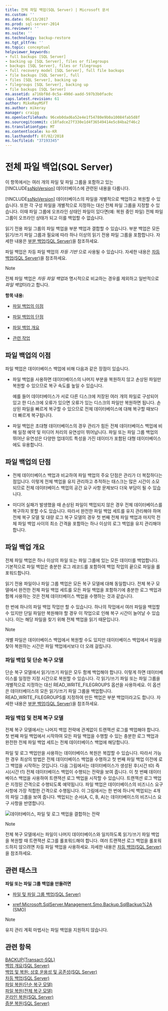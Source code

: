 ```yaml
---
title: 전체 파일 백업(SQL Server) | Microsoft 문서
ms.custom: ''
ms.date: 06/13/2017
ms.prod: sql-server-2014
ms.reviewer: ''
ms.suite: ''
ms.technology: backup-restore
ms.tgt_pltfrm: ''
ms.topic: conceptual
helpviewer_keywords:
- full backups [SQL Server]
- backing up [SQL Server], files or filegroups
- backups [SQL Server], files or filegroups
- full recovery model [SQL Server], full file backups
- file backups [SQL Server], full
- files [SQL Server], backing up
- filegroups [SQL Server], backing up
- file backups [SQL Server]
ms.assetid: a716bf8d-0c5a-490d-aadd-597b3b0fac0c
caps.latest.revision: 61
author: MikeRayMSFT
ms.author: mikeray
manager: craigg
ms.openlocfilehash: 96ceb0dad6a52e4e1f54780e9b0a10084fab5d8f
ms.sourcegitcommit: c18fadce27f330e1d4f36549414e5c84ba2f46c2
ms.translationtype: MT
ms.contentlocale: ko-KR
ms.lasthandoff: 07/02/2018
ms.locfileid: "37193345"
---
```

# <a name="full-file-backups-sql-server"></a>전체 파일 백업(SQL Server)
  이 항목에서는 여러 개의 파일 및 파일 그룹을 포함하고 있는 [!INCLUDE[ssNoVersion](../../../includes/ssnoversion-md.md)] 데이터베이스에 관련된 내용을 다룹니다.  
  
 [!INCLUDE[ssNoVersion](../../../includes/ssnoversion-md.md)] 데이터베이스의 파일을 개별적으로 백업하고 복원할 수 있습니다. 또한 각 구성 파일을 개별적으로 지정하는 대신 전체 파일 그룹을 지정할 수 있습니다. 이때 파일 그룹에 오프라인 상태인 파일이 있다면(예: 복원 중인 파일) 전체 파일 그룹이 오프라인 상태가 되고 이를 백업할 수 없습니다.  
  
 읽기 전용 파일 그룹의 파일 백업을 부분 백업과 결합할 수 있습니다. 부분 백업은 모든 읽기/쓰기 파일 그룹과 필요에 따라 하나 이상의 읽기 전용 파일 그룹을 포함합니다. 자세한 내용은 [부분 백업&#40;SQL Server&#41;](partial-backups-sql-server.md)을 참조하세요.  
  
 파일 백업은 차등 파일 백업의 *차등 기반* 으로 사용될 수 있습니다. 자세한 내용은 [차등 백업&#40;SQL Server&#41;](differential-backups-sql-server.md)을 참조하세요.  
  
> [!NOTE]  
>  전체 파일 백업은 *차등 파일 백업*과 명시적으로 비교하는 경우를 제외하고 일반적으로 *파일 백업*이라고 합니다.  
  
 **항목 내용:**  
  
-   [파일 백업의 이점](#Benefits)  
  
-   [파일 백업의 단점](#Disadvantages)  
  
-   [파일 백업 개요](#Overview)  
  
-   [관련 작업](#RelatedTasks)  
  
##  <a name="Benefits"></a> 파일 백업의 이점  
 파일 백업은 데이터베이스 백업에 비해 다음과 같은 장점이 있습니다.  
  
-   파일 백업을 사용하면 데이터베이스의 나머지 부분을 복원하지 않고 손상된 파일만 복원할 수 있으므로 복구 속도를 높일 수 있습니다.  
  
     예를 들어 데이터베이스가 서로 다른 디스크에 저장된 여러 개의 파일로 구성되어 있고 한 디스크에 오류가 있으면 오류가 있는 디스크의 파일만 복원하면 됩니다. 손상된 파일을 빠르게 복구할 수 있으므로 전체 데이터베이스에 대해 복구할 때보다 더 빠르게 복구됩니다.  
  
-   파일 백업은 초대형 데이터베이스의 경우 관리가 힘든 전체 데이터베이스 백업에 비해 일정 예약 및 미디어 처리의 유연성이 뛰어납니다. 파일 또는 파일 그룹 백업의 뛰어난 유연성은 다양한 업데이트 특성을 가진 데이터가 포함된 대형 데이터베이스에도 유용합니다.  
  
##  <a name="Disadvantages"></a> 파일 백업의 단점  
  
-   전체 데이터베이스 백업과 비교하여 파일 백업의 주요 단점은 관리가 더 복잡하다는 점입니다. 이렇게 전체 백업을 유지 관리하고 추적하는 태스크는 많은 시간이 소모되므로 전체 데이터베이스 백업의 공간 요구 사항 문제보다 더욱 부담이 될 수 있습니다.  
  
-   미디어 실패가 발생했을 때 손상된 파일이 백업되지 않은 경우 전체 데이터베이스를 복구하지 못할 수도 있습니다. 따라서 완전한 파일 백업 세트를 유지 관리해야 하며 전체 복구 모델 및 대량 로그 복구 모델의 경우 첫 번째 전체 파일 백업과 마지막 전체 파일 백업 사이의 최소 간격을 포함하는 하나 이상의 로그 백업을 유지 관리해야 합니다.  
  
##  <a name="Overview"></a> 파일 백업 개요  
 전체 파일 백업은 하나 이상의 파일 또는 파일 그룹에 있는 모든 데이터를 백업합니다. 기본적으로 파일 백업은 충분한 로그 레코드를 포함하여 백업 작업의 끝으로 파일을 롤포워드합니다.  
  
 읽기 전용 파일이나 파일 그룹 백업은 모든 복구 모델에 대해 동일합니다. 전체 복구 모델에서 완전한 전체 파일 백업 세트를 모든 파일 백업을 포함하기에 충분한 로그 백업과 함께 사용하는 것은 전체 데이터베이스 백업을 수행하는 것과 같습니다.  
  
 한 번에 하나의 파일 백업 작업만 할 수 있습니다. 하나의 작업에서 여러 파일을 백업할 수 있지만 단일 파일만 복원해야 할 경우 이 작업으로 인해 복구 시간이 늘어날 수 있습니다. 이는 해당 파일을 찾기 위해 전체 백업을 읽기 때문입니다.  
  
> [!NOTE]  
>  개별 파일은 데이터베이스 백업에서 복원할 수도 있지만 데이터베이스 백업에서 파일을 찾아 복원하는 시간은 파일 백업에서보다 더 오래 걸립니다.  
  
### <a name="file-backups-and-the-simple-recovery-model"></a>파일 백업 및 단순 복구 모델  
 단순 복구 모델에서 읽기/쓰기 파일은 모두 함께 백업해야 합니다. 이렇게 하면 데이터베이스를 일정한 지정 시간으로 복원할 수 있습니다. 각 읽기/쓰기 파일 또는 파일 그룹을 개별적으로 지정하는 대신 READ_WRITE_FILEGROUPS 옵션을 사용하세요. 이 옵션은 데이터베이스의 모든 읽기/쓰기 파일 그룹을 백업합니다. READ_WRITE_FILEGROUPS를 지정하여 만든 백업은 부분 백업이라고도 합니다. 자세한 내용은 [부분 백업&#40;SQL Server&#41;](partial-backups-sql-server.md)을 참조하세요.  
  
### <a name="file-backups-and-the-full-recovery-model"></a>파일 백업 및 전체 복구 모델  
 전체 복구 모델에서는 나머지 백업 전략에 관계없이 트랜잭션 로그를 백업해야 합니다. 첫 번째 파일 백업에서 시작하여 모든 파일 백업을 수행할 수 있는 충분한 로그 백업과 완전한 전체 파일 백업 세트는 전체 데이터베이스 백업에 해당합니다.  
  
 파일 및 로그 백업만을 사용하는 데이터베이스 복원은 복잡할 수 있습니다. 따라서 가능한 경우 최상의 방법은 전체 데이터베이스 백업을 수행하고 첫 번째 파일 백업 이전에 로그 백업을 시작하는 것입니다. 다음 그림에서는 데이터베이스가 생성된 후(시간 t0) 즉시(시간 t1) 전체 데이터베이스 백업이 수행되는 전략을 보여 줍니다. 이 첫 번째 데이터베이스 백업을 사용하여 트랜잭션 로그 백업을 시작할 수 있습니다. 트랜잭션 로그 백업은 지정된 간격으로 수행되도록 예약됩니다. 파일 백업은 데이터베이스의 비즈니스 요구 사항에 가장 적합한 간격으로 수행됩니다. 이 그림에서는 한 번에 하나씩 백업되는 4개의 파일 그룹을 보여 줍니다. 백업되는 순서(A, C, B, A)는 데이터베이스의 비즈니스 요구 사항을 반영합니다.  
  
 ![데이터베이스, 파일 및 로그 백업을 결합하는 전략](../../database-engine/media/bnr-rmfull-3-fulldb-filegrps-log-backups.gif "Strategy combining database, file, and log backups")  
  
> [!NOTE]  
>  전체 복구 모델에서는 파일이 나머지 데이터베이스와 일치하도록 읽기/쓰기 파일 백업을 복원할 때 트랜잭션 로그를 롤포워드해야 합니다. 여러 트랜잭션 로그 백업을 롤포워드하지 않으려면 차등 파일 백업을 사용하세요. 자세한 내용은 [차등 백업&#40;SQL Server&#41;](differential-backups-sql-server.md)을 참조하세요.  
  
##  <a name="RelatedTasks"></a> 관련 태스크  
 **파일 또는 파일 그룹 백업을 만들려면**  
  
-   [파일 및 파일 그룹 백업&#40;SQL Server&#41;](back-up-files-and-filegroups-sql-server.md)  
  
-   <xref:Microsoft.SqlServer.Management.Smo.Backup.SqlBackup%2A> (SMO)  
  
> [!NOTE]  
>  유지 관리 계획 마법사는 파일 백업을 지원하지 않습니다.  
  
## <a name="see-also"></a>관련 항목  
 [BACKUP&#40;Transact-SQL&#41;](/sql/t-sql/statements/backup-transact-sql)   
 [백업 개요&#40;SQL Server&#41;](backup-overview-sql-server.md)   
 [백업 및 복원: 상호 운용성 및 공존성&#40;SQL Server&#41;](backup-and-restore-interoperability-and-coexistence-sql-server.md)   
 [차등 백업&#40;SQL Server&#41;](differential-backups-sql-server.md)   
 [파일 복원&#40;단순 복구 모델&#41;](file-restores-simple-recovery-model.md)   
 [파일 복원&#40;전체 복구 모델&#41;](file-restores-full-recovery-model.md)   
 [온라인 복원&#40;SQL Server&#41;](online-restore-sql-server.md)   
 [증분 복원&#40;SQL Server&#41;](piecemeal-restores-sql-server.md)  
  
  
